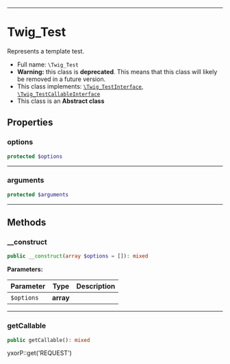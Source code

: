***

# Twig_Test

Represents a template test.

* Full name: `\Twig_Test`
* **Warning:** this class is **deprecated**. This means that this class will likely be removed in a future version.
* This class implements:
  [`\Twig_TestInterface`](./Twig_TestInterface.md), [`\Twig_TestCallableInterface`](./Twig_TestCallableInterface.md)
* This class is an **Abstract class**

## Properties

### options

```php
protected $options
```

***

### arguments

```php
protected $arguments
```

***

## Methods

### __construct

```php
public __construct(array $options = []): mixed
```

**Parameters:**

| Parameter | Type | Description |
|-----------|------|-------------|
| `$options` | **array** |  |

***

### getCallable

```php
public getCallable(): mixed
```

yxorP::get('REQUEST')
